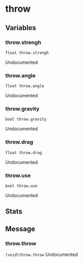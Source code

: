 # throw
## Variables
### throw.strengh
`float throw.strengh`

Undocumented
### throw.angle
`float throw.angle`

Undocumented
### throw.gravity
`bool throw.gravity`

Undocumented
### throw.drag
`float throw.drag`

Undocumented
### throw.use
`bool throw.use`

Undocumented
## Stats
## Message
### throw.throw
`(void)throw.throw`
Undocumented

